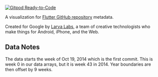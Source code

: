 [![Gitpod Ready-to-Code](https://img.shields.io/badge/Gitpod-Ready--to--Code-blue?logo=gitpod)](https://gitpod.io/#https://github.com/gitpod-io/flutter-example)

A visualization for
[Flutter GitHub repository](https://github.com/flutter/flutter/) metadata.

Created for Google by [Larva Labs](http://larvalabs.com/), a team of creative
technologists who make things for Android, iPhone, and the Web.

## Data Notes

The data starts the week of Oct 19, 2014 which is the first commit. This is week
0 in our data arrays, but it is week 43 in 2014. Year boundaries are then offset
by 9 weeks.
